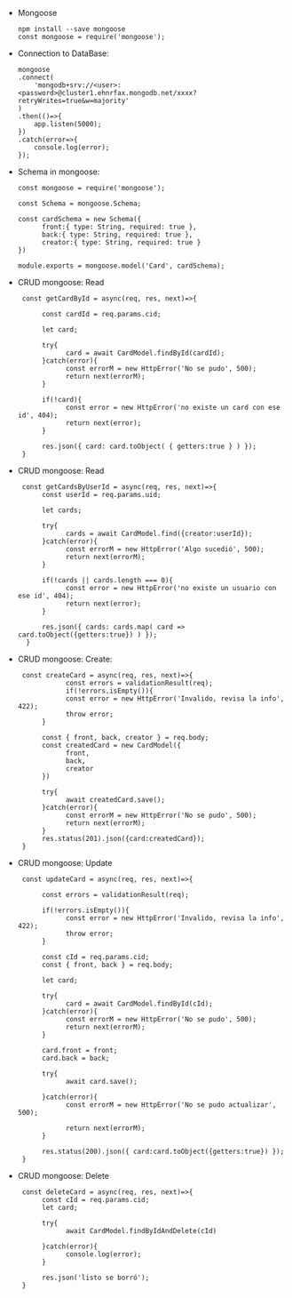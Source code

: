 - Mongoose

      npm install --save mongoose
      const mongoose = require('mongoose');
      
- Connection to DataBase:
      
      mongoose
      .connect(
          'mongodb+srv://<user>:<password>@cluster1.ehnrfax.mongodb.net/xxxx?retryWrites=true&w=majority'
      )
      .then(()=>{
          app.listen(5000);
      })
      .catch(error=>{
          console.log(error);
      });
      
- Schema in mongoose:
      
      const mongoose = require('mongoose');

      const Schema = mongoose.Schema;

      const cardSchema = new Schema({
            front:{ type: String, required: true },
            back:{ type: String, required: true },
            creator:{ type: String, required: true }
      })

      module.exports = mongoose.model('Card', cardSchema);
      
- CRUD mongoose: Read
      
       const getCardById = async(req, res, next)=>{

            const cardId = req.params.cid;

            let card;

            try{
                  card = await CardModel.findById(cardId);
            }catch(error){
                  const errorM = new HttpError('No se pudo', 500);
                  return next(errorM);
            }    

            if(!card){
                  const error = new HttpError('no existe un card con ese id', 404);
                  return next(error);
            }

            res.json({ card: card.toObject( { getters:true } ) });
       }
       
- CRUD mongoose: Read

       const getCardsByUserId = async(req, res, next)=>{
            const userId = req.params.uid;

            let cards;

            try{
                  cards = await CardModel.find({creator:userId});
            }catch(error){
                  const errorM = new HttpError('Algo sucedió', 500);
                  return next(errorM);
            }

            if(!cards || cards.length === 0){
                  const error = new HttpError('no existe un usuario con ese id', 404);
                  return next(error);
            }

            res.json({ cards: cards.map( card => card.toObject({getters:true}) ) });
        }

- CRUD mongoose: Create:

       const createCard = async(req, res, next)=>{
                  const errors = validationResult(req); 
                  if(!errors.isEmpty()){
                  const error = new HttpError('Invalido, revisa la info', 422);
                  throw error;
            }

            const { front, back, creator } = req.body;
            const createdCard = new CardModel({
                  front,
                  back,
                  creator
            })  

            try{
                  await createdCard.save();
            }catch(error){
                  const errorM = new HttpError('No se pudo', 500);
                  return next(errorM);
            }    
            res.status(201).json({card:createdCard});
       }
       
- CRUD mongoose: Update

       const updateCard = async(req, res, next)=>{

            const errors = validationResult(req); 

            if(!errors.isEmpty()){
                  const error = new HttpError('Invalido, revisa la info', 422);
                  throw error;
            }

            const cId = req.params.cid;
            const { front, back } = req.body;

            let card;

            try{
                  card = await CardModel.findById(cId);
            }catch(error){
                  const errorM = new HttpError('No se pudo', 500);
                  return next(errorM);
            }  

            card.front = front;
            card.back = back;

            try{
                  await card.save();

            }catch(error){
                  const errorM = new HttpError('No se pudo actualizar', 500);

                  return next(errorM);
            }

            res.status(200).json({ card:card.toObject({getters:true}) }); 
       }
       
- CRUD mongoose: Delete

       const deleteCard = async(req, res, next)=>{
            const cId = req.params.cid;
            let card;

            try{
                  await CardModel.findByIdAndDelete(cId)

            }catch(error){
                  console.log(error);
            }

            res.json('listo se borró');
       }
